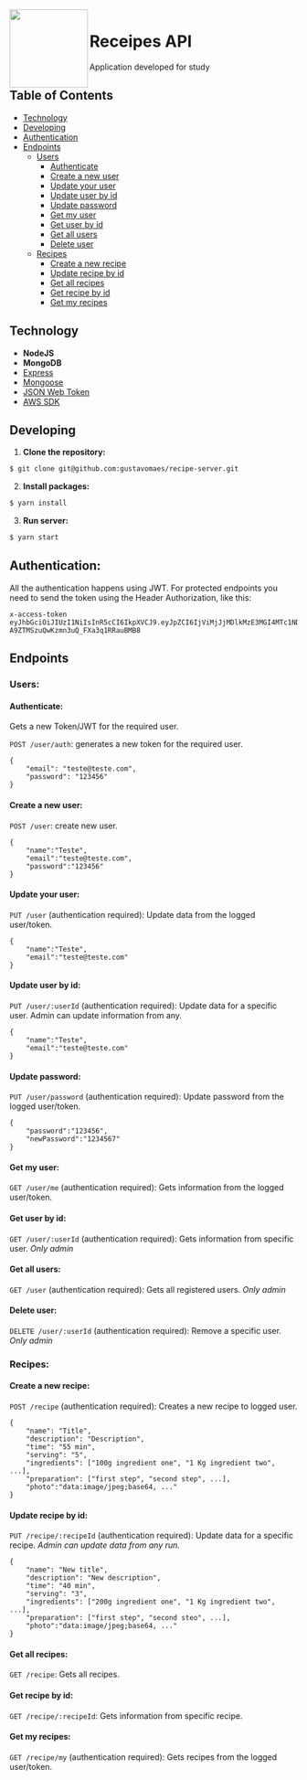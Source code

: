 <img src="https://image.ibb.co/fAesKJ/Logo_Recipe.png" width="137px" height="137px" align="left"/>

# Receipes API
Application developed for study

## Table of Contents

- [Technology](#technology)
- [Developing](#developing)
- [Authentication](#authentication)
- [Endpoints](#endpoints)
	- [Users](#users)
		- [Authenticate](#authenticate)
		- [Create a new user](#create-a-new-user)
		- [Update your user](#update-your-user)
		- [Update user by id](#update-user-by-id)
		- [Update password](#update-password)
		- [Get my user](#get-my-user)
		- [Get user by id](#get-user-by-id)
		- [Get all users](#get-all-users)
		- [Delete user](#delete-user)
	- [Recipes](#recipes)
		- [Create a new recipe](#create-a-new-recipe)
		- [Update recipe by id](#update-recipe-by-id)
		- [Get all recipes](#get-all-recipes)
		- [Get recipe by id](#get-recipe-by-id)
		- [Get my recipes](#get-my-recipes)
		



## Technology

- **NodeJS**
- **MongoDB**
- [Express](https://github.com/expressjs/express)
- [Mongoose](https://github.com/Automattic/mongoose)
- [JSON Web Token](https://github.com/auth0/node-jsonwebtoken)
- [AWS SDK](https://github.com/aws/aws-sdk-js)


## Developing

1. **Clone the repository:**
  ```sh
  $ git clone git@github.com:gustavomaes/recipe-server.git
  ```
  
2. **Install packages:**
```sh
$ yarn install
```

3. **Run server:**
  ```sh
  $ yarn start
  ```

## Authentication:

All the authentication happens using JWT. For protected endpoints you need to send the token using the Header Authorization, like this:

```
x-access-token eyJhbGciOiJIUzI1NiIsInR5cCI6IkpXVCJ9.eyJpZCI6IjViMjJjMDlkMzE3MGI4MTc1NDZjMjQzYyIsImVtYWlsIjoiZ3VzdGF2b0BnbWFpbC5jb20iLCJuYW1lIjoiR3VzdGF2byAyIiwicm9sZSI6InVzZXIiLCJpYXQiOjE1MjkzMjA3NTN9.sQ2Js_PVh_-A9ZTMSzuQwKzmn3uQ_FXa3q1RRauBMB8

```  

## Endpoints

### Users:

#### Authenticate:

Gets a new Token/JWT for the required user.

`POST /user/auth`: generates a new token for the required user.

```
{
	"email": "teste@teste.com",
	"password": "123456"
}
```

#### Create a new user:

`POST /user`: create new user.

```
{
	"name":"Teste",
	"email":"teste@teste.com",
	"password":"123456"
}
```

#### Update your user:

`PUT /user` (authentication required): Update data from the logged user/token.

```
{
	"name":"Teste",
	"email":"teste@teste.com"
}
```

#### Update user by id:

`PUT /user/:userId` (authentication required): Update data for a specific user. Admin can update information from any.

```
{
	"name":"Teste",
	"email":"teste@teste.com"
}
```

#### Update password:

`PUT /user/password` (authentication required): Update password from the logged user/token.

```
{
	"password":"123456",
	"newPassword":"1234567"
}
```

#### Get my user:

`GET /user/me` (authentication required): Gets information from the logged user/token.

#### Get user by id:

`GET /user/:userId` (authentication required): Gets information from specific user. *Only admin*

#### Get all users:

`GET /user` (authentication required): Gets all registered users. *Only admin*

#### Delete user:

`DELETE /user/:userId` (authentication required): Remove a specific user. *Only admin*

### Recipes:
#### Create a new recipe:

`POST /recipe` (authentication required): Creates a new recipe to logged user.

```
{
	"name": "Title",
	"description": "Description",
	"time": "55 min",
	"serving": "5",
	"ingredients": ["100g ingredient one", "1 Kg ingredient two", ...],
	"preparation": ["first step", "second step", ...],
	"photo":"data:image/jpeg;base64, ..."
}
```

#### Update recipe by id:

`PUT /recipe/:recipeId` (authentication required): Update data for a specific recipe. *Admin can update data from any run.*

```
{
	"name": "New title",
	"description": "New description",
	"time": "40 min",
	"serving": "3",
	"ingredients": ["200g ingredient one", "1 Kg ingredient two", ...],
	"preparation": ["first step", "second steo", ...],
	"photo":"data:image/jpeg;base64, ..."
}
```

#### Get all recipes:

`GET /recipe`: Gets all recipes.

#### Get recipe by id:

`GET /recipe/:recipeId`: Gets information from specific recipe.

#### Get my recipes:

`GET /recipe/my` (authentication required): Gets recipes from the logged user/token.
